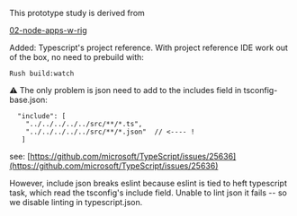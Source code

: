 This prototype study is derived from

[02-node-apps-w-rig](https://github.com/ApolloTang/study--rush--node-app/tree/main/02-node-apps-w-rig)

Added: Typescript's project reference. With project reference IDE work out of the box, no need to prebuild with:

```
Rush build:watch
```

⚠️ The only problem is json need to add to the includes field in tsconfig-base.json:

```
  "include": [
    "../../../../../src/**/*.ts", 
    "../../../../../src/**/*.json"  // <---- !
   ]
``` 
see: 
[https://github.com/microsoft/TypeScript/issues/25636](https://github.com/microsoft/TypeScript/issues/25636)

However, include json breaks eslint because eslint is tied to heft typescript task, which read the tsconfig's include field. Unable to lint json it fails -- so we disable linting in typescript.json.   